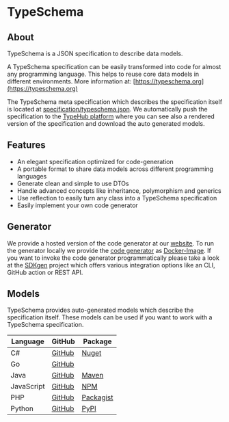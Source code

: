 # TypeSchema

## About

TypeSchema is a JSON specification to describe data models.

A TypeSchema specification can be easily transformed into code for almost any programming language.
This helps to reuse core data models in different environments.
More information at: [https://typeschema.org](https://typeschema.org)

The TypeSchema meta specification which describes the specification itself is located at [specification/typeschema.json](./specification/typeschema.json).
We automatically push the specification to the [TypeHub platform](https://app.typehub.cloud/d/typehub/typeschema) where
you can see also a rendered version of the specification and download the auto generated models.

## Features

* An elegant specification optimized for code-generation
* A portable format to share data models across different programming languages
* Generate clean and simple to use DTOs
* Handle advanced concepts like inheritance, polymorphism and generics
* Use reflection to easily turn any class into a TypeSchema specification
* Easily implement your own code generator

## Generator

We provide a hosted version of the code generator at our [website](https://typeschema.org/generator).
To run the generator locally we provide the [code generator](https://github.com/apioo/typeschema-generator) as [Docker-Image](https://hub.docker.com/r/apiootech/typeschema-generator).
If you want to invoke the code generator programmatically please take a look at the
[SDKgen](https://sdkgen.app/) project which offers various integration options like an CLI, GitHub action or REST API.

## Models

TypeSchema provides auto-generated models which describe the specification itself. These models
can be used if you want to work with a TypeSchema specification.

| Language   | GitHub                                                         | Package                                                             |
|------------|----------------------------------------------------------------|---------------------------------------------------------------------|
| C#         | [GitHub](https://github.com/apioo/typeschema-model-csharp)     | [Nuget](https://www.nuget.org/packages/TypeSchema.Model/)           |
| Go         | [GitHub](https://github.com/apioo/typeschema-model-go)         |                                                                     |
| Java       | [GitHub](https://github.com/apioo/typeschema-model-java)       | [Maven](https://central.sonatype.com/artifact/org.typeschema/model) |
| JavaScript | [GitHub](https://github.com/apioo/typeschema-model-javascript) | [NPM](https://www.npmjs.com/package/typeschema-model)               |
| PHP        | [GitHub](https://github.com/apioo/typeschema-model-php)        | [Packagist](https://packagist.org/packages/typeschema/model)        |
| Python     | [GitHub](https://github.com/apioo/typeschema-model-python)     | [PyPI](https://pypi.org/project/typeschema-model/)                  |
